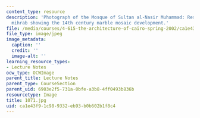 ```yaml
---
content_type: resource
description: 'Photograph of the Mosque of Sultan al-Nasir Muhammad: Restored main
  mihrab showing the 14th century marble mosaic development.'
file: /media/courses/4-615-the-architecture-of-cairo-spring-2002/ca1e43f91c989332eb93b0b602b1f8c4_1071.jpg
file_type: image/jpeg
image_metadata:
  caption: ''
  credit: ''
  image-alt: ''
learning_resource_types:
- Lecture Notes
ocw_type: OCWImage
parent_title: Lecture Notes
parent_type: CourseSection
parent_uid: 6903e2f5-731a-0bfe-a3b8-4ff0493b836b
resourcetype: Image
title: 1071.jpg
uid: ca1e43f9-1c98-9332-eb93-b0b602b1f8c4
---
```

